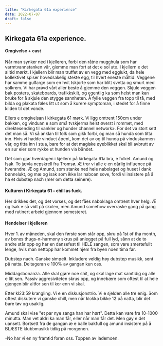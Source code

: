 ```yaml
---
title: "Kirkegata 61a experience"
date: 2022-07-07
draft: false
---
```


## Kirkegata 61a experience.
####	Omgivelse + cast

Når man synker ned i kjelleren, forbi den råtne mugghula som har varmtvannstanken vår, glemme man fort at det e sol ute. I kjellern e det alltid mørkt. I kjellern blir man truffet av en vegg med egglukt, da hele kollektivet spiser hovedsakelig stekte egg, til hvert eneste måltid. Veggene har samme gulfarge som en hvit tskjorte som har blitt svetta og smurt med solkrem. Vi har prøvd vårt aller beste å gjemme den veggen. Skjule veggen bak posters, skateboards, trafikkskilt, og egentlig ka som helst man kan bruke for å skjule den stygge sannheten.			Å fylle veggen fra topp til tå, med bilda og plakata føles litt ut som å kurere symptoman, i stedet for å finne kilden til det vonde.

Ellers e omgivelsan i kirkegata 61 mørk. Vi ligg omtrent 150cm under bakken, og vinduan e som små tvskjerma helst øverst i rommet, med direktesending til «ankler og hunder channel network». For det va stort sett det man så. Vi så anklan til folk som gikk forbi, og man så hunda som titta inn. Hvis vi hadde vinduet åpent, kom det av og til hunda på vinduskarmen vår, og titta inn i stua, bare for at det magiske øyeblikket skal bli avbrutt av en sur eier som rykke ut hunden via båndet.

Det som gjør hverdagen i kjellern på kirkegata 61a bra, e folket.
Amund og Isak.
To jævla nepskrell fra Tromsø.
Æ tror vi alle e en dårlig influence på hverandre.
Æ og Amund, som stanke ned hele nabolaget og huset i dank bønnelukt, og mæ og isak som ikke lar naboan sove, fordi vi insistere på å ha et dubstep nach (mer om detta seinere).

#### Kulturen i Kirkegata 61 – chill as fuck.
Her drikkes det, og det vorses, og det fåes naboklaga omtrent hver helg. Æ og Isak e så vidt på skolen, men Amund somehow overraske gang på gang med rutinert arbeid gjennom semesteret.

#### Hendelser i kjelleren
Hver 1. av måneden, skal den første som står opp, skru på 1st of tha month, av bones thugs-n-harmony skrus på anlegget på full lyd, sånn at de to andre står opp og har en dansefest til HELE sangen, som vare smertefullt lenge, hvis man nettopp har kommet hjem fra byen noen tima før.

Dubstep nach. Ganske simpelt. Inkludere veldig høy dubstep musikk, sent på natta. Deltageran e 100% av gangan kun oss.

Middagsbonanza. Alle skal gjøre noe shit, og skal lage mat samtidig og alle e litt sen. Passiv aggresiviteten skrus opp, og innebære som oftest til at hele gjengen blir altfor sen til kor enn vi skal.

Etter kl23:59 krangling. Vi e en diskusjonstrio. Vi e sjelden alle tre enig. Som oftest diskutere vi ganske chill, men når klokka bikke 12 på natta, blir det bare tøv og usaklig.

Amund skal vise "et par nye sanga han har hørt". Detta kan vare fra 10-1000 minutta. Man vet aldri ka man får, eller når man får det. Men gøy e det uansett. Bortsett fra de gangan æ e balle bakfull og amund insistere på å BLÆSTE klubbmusikk tidlig på morgenen.

-No har vi en ny framtid foran oss. Toppen av lademoen. 